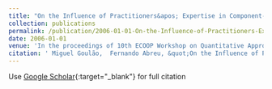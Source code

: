 ```yaml
---
title: "On the Influence of Practitioners&apos; Expertise in Component-Based Software Reviews"
collection: publications
permalink: /publication/2006-01-01-On-the-Influence-of-Practitioners-Expertise-in-Component-Based-Software-Reviews
date: 2006-01-01
venue: 'In the proceedings of 10th ECOOP Workshop on Quantitative Approaches in Object-Oriented Software Engineering (QAOOSE&apos;2006)'
citation: ' Miguel Goulão,  Fernando Abreu, &quot;On the Influence of Practitioners&amp;apos; Expertise in Component-Based Software Reviews.&quot; In the proceedings of 10th ECOOP Workshop on Quantitative Approaches in Object-Oriented Software Engineering (QAOOSE&amp;apos;2006), 2006.'
---
```

Use [Google Scholar](https://scholar.google.com/scholar?q=On+the+Influence+of+Practitioners&#x27;+Expertise+in+Component+Based+Software+Reviews){:target="_blank"} for full citation